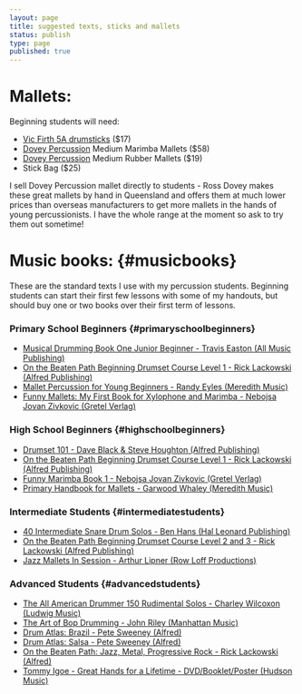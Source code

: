 ```yaml
---
layout: page
title: suggested texts, sticks and mallets
status: publish
type: page
published: true
---
```


# Mallets:

Beginning students will need:

-   [Vic Firth 5A drumsticks]() (\$17)
-   [Dovey Percussion]() Medium Marimba Mallets (\$58)
-   [Dovey Percussion]() Medium Rubber Mallets (\$19)
-   Stick Bag (\$25)

I sell Dovey Percussion mallet directly to students - Ross Dovey makes
these great mallets by hand in Queensland and offers them at much lower
prices than overseas manufacturers to get more mallets in the hands of
young percussionists. I have the whole range at the moment so ask to try
them out sometime!

# Music books: {#musicbooks}

These are the standard texts I use with my percussion students.
Beginning students can start their first few lessons with some of my
handouts, but should buy one or two books over their first term of
lessons.

### Primary School Beginners {#primaryschoolbeginners}

-   [Musical Drumming Book One Junior Beginner - Travis Easton (All Music Publishing)]()
-   [On the Beaten Path Beginning Drumset Course Level 1 - Rick Lackowski (Alfred Publishing)]()
-   [Mallet Percussion for Young Beginners - Randy Eyles (Meredith Music)]()
-   [Funny Mallets: My First Book for Xylophone and Marimba - Nebojsa Jovan Zivkovic (Gretel Verlag)]()

### High School Beginners {#highschoolbeginners}

-   [Drumset 101 - Dave Black & Steve Houghton (Alfred Publishing)]()
-   [On the Beaten Path Beginning Drumset Course Level 1 - Rick Lackowski (Alfred Publishing)]()
-   [Funny Marimba Book 1 - Nebojsa Jovan Zivkovic (Gretel Verlag)]()
-   [Primary Handbook for Mallets - Garwood Whaley (Meredith Music)]()

### Intermediate Students {#intermediatestudents}

-   [40 Intermediate Snare Drum Solos - Ben Hans (Hal Leonard Publishing)]()
-   [On the Beaten Path Beginning Drumset Course Level 2 and 3 - Rick Lackowski (Alfred Publishing)]()
-   [Jazz Mallets In Session - Arthur Lipner (Row Loff Productions)]()

### Advanced Students {#advancedstudents}

-   [The All American Drummer 150 Rudimental Solos - Charley Wilcoxon (Ludwig Music)]()
-   [The Art of Bop Drumming - John Riley (Manhattan Music)]()
-   [Drum Atlas: Brazil - Pete Sweeney (Alfred)]()
-   [Drum Atlas: Salsa - Pete Sweeney (Alfred)]()
-   [On the Beaten Path: Jazz, Metal, Progressive Rock - Rick Lackowski (Alfred)]()
-   [Tommy Igoe - Great Hands for a Lifetime - DVD/Booklet/Poster (Hudson Music)]()
